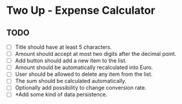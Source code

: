 # Two Up - Expense Calculator

## TODO

* [ ] Title should have at least 5 characters.
* [ ] Amount should accept at most two digits after the decimal point.
* [ ] Add button should add a new item to the list.
* [ ] Amount should be automatically recalculated into Euro.
* [ ] User should be allowed to delete any item from the list.
* [ ] The sum should be calculated automatically.
* [ ] Optionally add possibility to change conversion rate.
* [ ] *Add some kind of data persistence.
